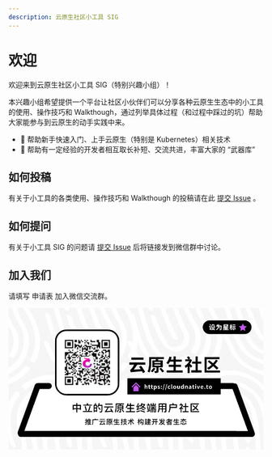 ```yaml
---
description: 云原生社区小工具 SIG
---
```


# 欢迎

欢迎来到云原生社区小工具 SIG（特别兴趣小组）！

本兴趣小组希望提供一个平台让社区小伙伴们可以分享各种云原生生态中的小工具的使用、操作技巧和 Walkthough，通过列举具体过程（和过程中踩过的坑）帮助大家能参与到云原生的动手实践中来。

* 🚀 帮助新手快速入门、上手云原生（特别是 Kubernetes）相关技术
* 🧰 帮助有一定经验的开发者相互取长补短、交流共进，丰富大家的 “武器库”  

## 如何投稿

有关于小工具的各类使用、操作技巧和 Walkthough 的投稿请在此 [提交 Issue](https://github.com/cloudnativeto/sig-toolkits/issues/new) 。

## 如何提问

有关于小工具 SIG 的问题请 [提交 Issue](https://github.com/cloudnativeto/sig-toolkits/issues/new) 后将链接发到微信群中讨论。

## 加入我们

请填写 申请表 加入微信交流群。

![](.gitbook/assets/image%20%2813%29.png)

